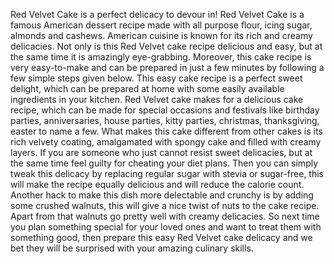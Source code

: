  Red Velvet Cake is a perfect delicacy to devour in! Red Velvet Cake is a famous American dessert recipe made with all purpose flour, icing sugar, almonds and cashews. American cuisine is known for its rich and creamy delicacies. Not only is this Red Velvet cake recipe delicious and easy, but at the same time it is amazingly eye-grabbing. Moreover, this cake recipe is very easy-to-make and can be prepared in just a few minutes by following a few simple steps given below. This easy cake recipe is a perfect sweet delight, which can be prepared at home with some easily available ingredients in your kitchen. Red Velvet cake makes for a delicious cake recipe, which can be made for special occasions and festivals like birthday parties, anniversaries, house parties, kitty parties, christmas, thanksgiving, easter to name a few. What makes this cake different from other cakes is its rich velvety coating, amalgamated with spongy cake and filled with creamy layers. If you are someone who just cannot resist sweet delicacies, but at the same time feel guilty for cheating your diet plans. Then you can simply tweak this delicacy by replacing regular sugar with stevia or sugar-free, this will make the recipe equally delicious and will reduce the calorie count. Another hack to make this dish more delectable and crunchy is by adding some crushed walnuts, this will give a nice twist of nuts to the cake recipe. Apart from that walnuts go pretty well with creamy delicacies. So next time you plan something special for your loved ones and want to treat them with something good, then prepare this easy Red Velvet cake delicacy and we bet they will be surprised with your amazing culinary skills.